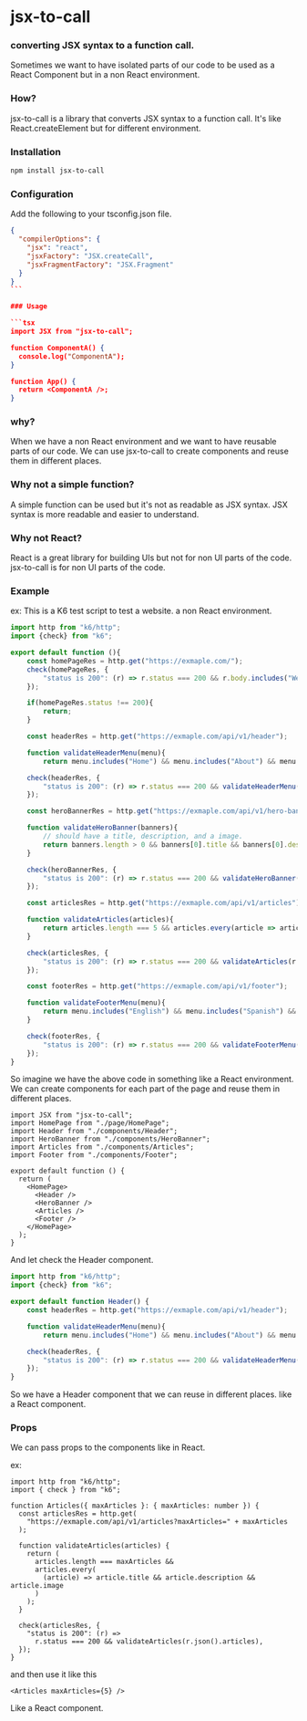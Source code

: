 # jsx-to-call

### converting JSX syntax to a function call.

Sometimes we want to have isolated parts of our code to be used as a React Component but in a non React environment.

### How?

jsx-to-call is a library that converts JSX syntax to a function call. It's like React.createElement but for different environment.

### Installation

```bash
npm install jsx-to-call
```

### Configuration

Add the following to your tsconfig.json file.

````json
{
  "compilerOptions": {
    "jsx": "react",
    "jsxFactory": "JSX.createCall",
    "jsxFragmentFactory": "JSX.Fragment"
  }
}
```

### Usage

```tsx
import JSX from "jsx-to-call";

function ComponentA() {
  console.log("ComponentA");
}

function App() {
  return <ComponentA />;
}
````

### why?

When we have a non React environment and we want to have reusable parts of our code. We can use jsx-to-call to create components and reuse them in different places.

### Why not a simple function?

A simple function can be used but it's not as readable as JSX syntax. JSX syntax is more readable and easier to understand.

### Why not React?

React is a great library for building UIs but not for non UI parts of the code. jsx-to-call is for non UI parts of the code.

### Example

ex:
This is a K6 test script to test a website. a non React environment.

```ts
import http from "k6/http";
import {check} from "k6";

export default function (){
    const homePageRes = http.get("https://exmaple.com/");
    check(homePageRes, {
        "status is 200": (r) => r.status === 200 && r.body.includes("Welcome to Example")
    });

    if(homePageRes.status !== 200){
        return;
    }

    const headerRes = http.get("https://exmaple.com/api/v1/header");

    function validateHeaderMenu(menu){
        return menu.includes("Home") && menu.includes("About") && menu.includes("Contact");

    check(headerRes, {
        "status is 200": (r) => r.status === 200 && validateHeaderMenu(r.json().menu)
    });

    const heroBannerRes = http.get("https://exmaple.com/api/v1/hero-banner");

    function validateHeroBanner(banners){
        // should have a title, description, and a image.
        return banners.length > 0 && banners[0].title && banners[0].description && banners[0].image;
    }

    check(heroBannerRes, {
        "status is 200": (r) => r.status === 200 && validateHeroBanner(r.json().banners)
    });

    const articlesRes = http.get("https://exmaple.com/api/v1/articles");

    function validateArticles(articles){
        return articles.length === 5 && articles.every(article => article.title && article.description && article.image);
    }

    check(articlesRes, {
        "status is 200": (r) => r.status === 200 && validateArticles(r.json().articles)
    });

    const footerRes = http.get("https://exmaple.com/api/v1/footer");

    function validateFooterMenu(menu){
        return menu.includes("English") && menu.includes("Spanish") && menu.includes("French") && menu.includes("Facebook") && menu.includes("Twitter") && menu.includes("Instagram");
    }

    check(footerRes, {
        "status is 200": (r) => r.status === 200 && validateFooterMenu(r.json().menu)
    });
}
```

So imagine we have the above code in something like a React environment. We can create components for each part of the page and reuse them in different places.

```tsx
import JSX from "jsx-to-call";
import HomePage from "./page/HomePage";
import Header from "./components/Header";
import HeroBanner from "./components/HeroBanner";
import Articles from "./components/Articles";
import Footer from "./components/Footer";

export default function () {
  return (
    <HomePage>
      <Header />
      <HeroBanner />
      <Articles />
      <Footer />
    </HomePage>
  );
}
```

And let check the Header component.

```ts
import http from "k6/http";
import {check} from "k6";

export default function Header() {
    const headerRes = http.get("https://exmaple.com/api/v1/header");

    function validateHeaderMenu(menu){
        return menu.includes("Home") && menu.includes("About") && menu.includes("Contact");

    check(headerRes, {
        "status is 200": (r) => r.status === 200 && validateHeaderMenu(r.json().menu)
    });
}
```

So we have a Header component that we can reuse in different places. like a React component.

### Props

We can pass props to the components like in React.

ex:

```tsx
import http from "k6/http";
import { check } from "k6";

function Articles({ maxArticles }: { maxArticles: number }) {
  const articlesRes = http.get(
    "https://exmaple.com/api/v1/articles?maxArticles=" + maxArticles
  );

  function validateArticles(articles) {
    return (
      articles.length === maxArticles &&
      articles.every(
        (article) => article.title && article.description && article.image
      )
    );
  }

  check(articlesRes, {
    "status is 200": (r) =>
      r.status === 200 && validateArticles(r.json().articles),
  });
}
```

and then use it like this

```tsx
<Articles maxArticles={5} />
```

Like a React component.
